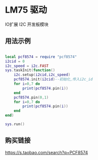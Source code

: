 # LM75 驱动

IO扩展 I2C 开发板模块

## 用法示例

```lua

local pcf8574 = require "pcf8574"
i2cid = 0
i2c_speed = i2c.FAST
sys.taskInit(function()
    i2c.setup(i2cid,i2c_speed)
    pcf8574.init(i2cid)--初始化,传入i2c_id
    for i=0,7 do
        print(pcf8574.pin(i))
    end
    pcf8574.pin(0,1)
    for i=0,7 do
        print(pcf8574.pin(i))
    end
end)

sys.run()
```

## 购买链接

https://s.taobao.com/search?q=PCF8574
